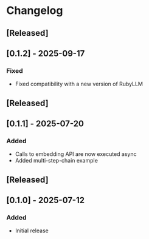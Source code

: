 # Changelog

## [Released]

## [0.1.2] - 2025-09-17

### Fixed
- Fixed compatibility with a new version of RubyLLM 

## [Released]

## [0.1.1] - 2025-07-20

### Added
- Calls to embedding API are now executed async
- Added multi-step-chain example

## [Released]

## [0.1.0] - 2025-07-12

### Added
- Initial release
